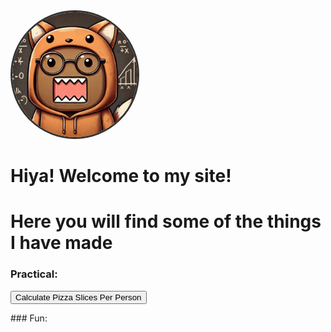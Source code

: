 <img src="/images/School_Domo_FoxHoodie.jpg" alt="School_Domo_FoxHoodie)" style="width: 200px; height: 200px; border-radius: 50%; object-fit: cover; border: 3px solid #333;">


# Hiya! Welcome to my site!
# Here you will find some of the things I have made


### Practical:
<script>
    function Pizza_Calculator(){
        let people, pizza, slices, totalSlices, slicesPerperson, slicesLeft;

console.log("Amount of people: ");
people = parseInt(prompt());

console.log("Amount of boxes of pizzas: ");
pizza = parseInt(prompt());

console.log("Slices Per Pizza: ");
slices = parseInt(prompt());

totalSlices = pizza * slices;

slicesPerperson = 3 * people;
slicesLeft = totalSlices - slicesPerperson;

console.log("Slices left over: " + slicesLeft);
    }
    </script>
<button onclick="Pizza_Calculator()">Calculate Pizza Slices Per Person</button>
    <p id="result"></p>
</div>
### Fun:
